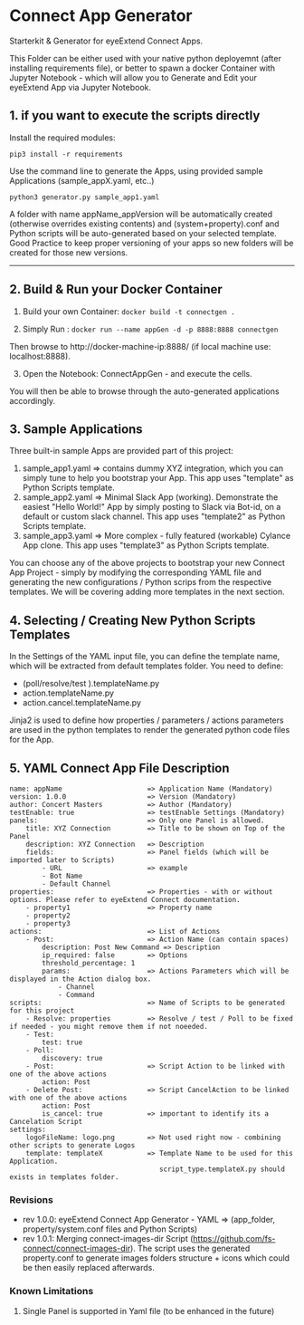 # Connect App Generator
Starterkit & Generator for eyeExtend Connect Apps.   

This Folder can be either used with your native python deployemnt (after installing requirements file), or better to spawn a docker Container with Jupyter Notebook - which will allow you to Generate and Edit your eyeExtend App via Jupyter Notebook.

## 1. if you want to execute the scripts directly

Install the required modules:

 `pip3 install -r requirements`

Use the command line to generate the Apps, using provided sample Applications (sample_appX.yaml, etc..)

 `python3 generator.py sample_app1.yaml`

 A folder with name appName_appVersion will be automatically created (otherwise overrides existing contents) and (system+property).conf and Python scripts will be auto-generated based on your selected template. Good Practice to keep proper versioning of your apps so new folders will be created for those new versions.

- - - -

## 2. Build & Run your Docker Container

1. Build your own Container:
`docker build -t connectgen .`

2. Simply Run :
  `docker run --name appGen -d -p 8888:8888 connectgen`

 Then browse to http://docker-machine-ip:8888/ (if local machine use: localhost:8888).

3. Open the Notebook: ConnectAppGen - and execute the cells.

You will then be able to browse through the auto-generated applications accordingly.

## 3. Sample Applications

 Three built-in sample Apps are provided part of this project:

1. sample_app1.yaml => contains dummy XYZ integration, which you can simply tune to help you bootstrap your App. This app uses "template" as Python Scripts template.  
2. sample_app2.yaml => Minimal Slack App (working). Demonstrate the easiest "Hello World!" App by simply posting to Slack via Bot-id, on a default or custom slack channel. This app uses "template2" as Python Scripts template.
3. sample_app3.yaml => More complex - fully featured (workable) Cylance App clone. This app uses "template3" as Python Scripts template.

You can choose any of the above projects to bootstrap your new Connect App Project - simply by modifying the corresponding YAML file and generating the new configurations / Python scrips from the respective templates. We will be covering adding more templates in the next section.

## 4. Selecting / Creating New Python Scripts Templates

In the Settings of the YAML input file, you can define the template name, which will be extracted from default templates folder. You need to define:
  * (poll/resolve/test ).templateName.py
  * action.templateName.py
  * action.cancel.templateName.py

Jinja2 is used to define how properties / parameters / actions parameters are used in the python templates to render the generated python code files for the App.

## 5. YAML Connect App File Description

```
name: appName                     => Application Name (Mandatory)
version: 1.0.0                    => Version (Mandatory)
author: Concert Masters           => Author (Mandatory)
testEnable: true                  => testEnable Settings (Mandatory)
panels:                           => Only one Panel is allowed.
    title: XYZ Connection         => Title to be shown on Top of the Panel
    description: XYZ Connection   => Description
    fields:                       => Panel fields (which will be imported later to Scripts)
        - URL                     => example  
        - Bot Name                
        - Default Channel         
properties:                       => Properties - with or without options. Please refer to eyeExtend Connect documentation.  
    - property1                   => Property name
    - property2
    - property3
actions:                          => List of Actions  
    - Post:                       => Action Name (can contain spaces)
        description: Post New Command => Description
        ip_required: false        => Options
        threshold_percentage: 1
        params:                   => Actions Parameters which will be displayed in the Action dialog box.  
            - Channel
            - Command
scripts:                          => Name of Scripts to be generated for this project
    - Resolve: properties         => Resolve / test / Poll to be fixed if needed - you might remove them if not noeeded.
    - Test:
        test: true
    - Poll:
        discovery: true
    - Post:                       => Script Action to be linked with one of the above actions
        action: Post
    - Delete Post:                => Script CancelAction to be linked with one of the above actions
        action: Post
        is_cancel: true           => important to identify its a Cancelation Script  
settings:
    logoFileName: logo.png        => Not used right now - combining other scripts to generate Logos  
    template: templateX           => Template Name to be used for this Application.
                                     script_type.templateX.py should exists in templates folder.
```

### Revisions

   - rev 1.0.0: eyeExtend Connect App Generator - YAML => (app_folder, property/system.conf files and Python Scripts)  
   - rev 1.0.1: Merging connect-images-dir Script (https://github.com/fs-connect/connect-images-dir).
                The script uses the generated property.conf to generate images folders structure + icons which could be then easily replaced afterwards.



### Known Limitations

 1. Single Panel is supported in Yaml file (to be enhanced in the future)
